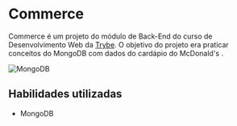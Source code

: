 # Commerce


Commerce é um projeto do módulo de Back-End do curso de Desenvolvimento Web da <a href="https://www.betrybe.com/">Trybe</a>. O objetivo do projeto era praticar conceitos do MongoDB com dados do cardápio do McDonald's . 

![MongoDB](https://img.shields.io/badge/MongoDB-%234ea94b.svg?style=for-the-badge&logo=mongodb&logoColor=white)

## Habilidades utilizadas

* MongoDB

